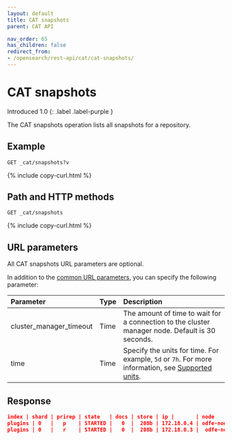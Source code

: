 ```yaml
---
layout: default
title: CAT snapshots
parent: CAT API

nav_order: 65
has_children: false
redirect_from:
- /opensearch/rest-api/cat/cat-snapshots/
---
```


# CAT snapshots
Introduced 1.0
{: .label .label-purple }

The CAT snapshots operation lists all snapshots for a repository.

## Example

```
GET _cat/snapshots?v
```
{% include copy-curl.html %}

## Path and HTTP methods

```
GET _cat/snapshots
```
{% include copy-curl.html %}

## URL parameters

All CAT snapshots URL parameters are optional.

In addition to the [common URL parameters]({{site.url}}{{site.baseurl}}/api-reference/cat/index), you can specify the following parameter:

Parameter | Type | Description
:--- | :--- | :---
cluster_manager_timeout | Time | The amount of time to wait for a connection to the cluster manager node. Default is 30 seconds.
time | Time | Specify the units for time. For example, `5d` or `7h`. For more information, see [Supported units]({{site.url}}{{site.baseurl}}/opensearch/units/).


## Response

```json
index | shard | prirep | state   | docs | store | ip |       | node
plugins | 0   |   p    | STARTED |   0  |  208b | 172.18.0.4 | odfe-node1
plugins | 0   |   r    | STARTED |   0  |  208b | 172.18.0.3 |  odfe-node2          
```
